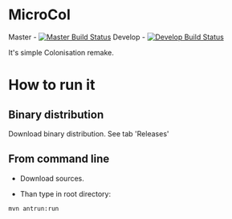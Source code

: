 # MicroCol

Master - [![Master Build Status](https://travis-ci.org/jajir/microcol.svg?branch=master)](https://travis-ci.org/jajir/microcol) Develop - [![Develop Build Status](https://travis-ci.org/jajir/microcol.svg?branch=develop)](https://travis-ci.org/jajir/microcol)

It's simple Colonisation remake.

# How to run it
## Binary distribution
Download binary distribution. See tab 'Releases'
## From command line
 * Download sources.
  
 * Than type in root directory:
```
mvn antrun:run 
```
